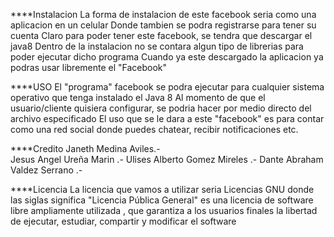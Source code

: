 ****Instalacion 
La forma de instalacion de este facebook seria como una aplicacion en un celular 
Donde tambien se podra registrarse para tener su cuenta 
Claro para poder tener este facebook, se tendra que descargar el java8
Dentro de la instalacion no se contara algun tipo de librerias para poder ejecutar dicho programa 
Cuando ya este descargado la aplicacion ya podras usar libremente el "Facebook"


****USO
El "programa" facebook se podra ejecutar para cualquier sistema operativo que tenga instalado el Java 8
Al momento de que el usuario/cliente quisiera configurar, se podria hacer por medio directo del archivo especificado 
El uso que se le dara a este "facebook" es para contar como una red social donde puedes chatear, recibir notificaciones etc.



****Credito 
Janeth Medina Aviles.-  
Jesus Angel Ureña Marin .-
Ulises Alberto Gomez Mireles .-
Dante Abraham Valdez Serrano  .- 


****Licencia 
La licencia que vamos a utilizar seria Licencias GNU donde las siglas significa "Licencia Pública General"  es una licencia de software libre ampliamente utilizada , que garantiza a los usuarios finales la libertad de ejecutar, estudiar, compartir y modificar el software
